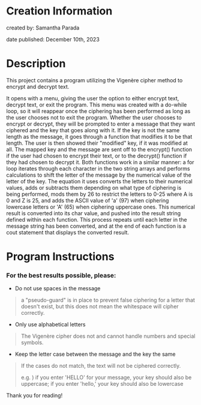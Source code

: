 # Creation Information
created by: Samantha Parada

date published: December 10th, 2023

# Description

This project contains a program utilizing the Vigenère cipher method to encrypt and decrypt text.

It opens with a menu, giving the user the option to either encrypt text, decrypt text, or exit the program. This menu was created with a do-while loop, so it will reappear once the ciphering has been performed as long as the user chooses not to exit the program. Whether the user chooses to encrypt or decrypt, they will be prompted to enter a message that they want ciphered and the key that goes along with it. If the key is not the same length as the message, it goes through a function that modifies it to be that length. The user is then showed their "modified" key, if it was modified at all. The mapped key and the message are sent off to the encrypt() function if the user had chosen to encrypt their text, or to the decrypt() function if they had chosen to decrypt it. Both functions work in a similar manner: a for loop iterates through each character in the two string arrays and performs calculations to shift the letter of the message by the numerical value of the letter of the key. The equation it uses converts the letters to their numerical values, adds or subtracts them depending on what type of ciphering is being performed, mods them by 26 to restrict the letters to 0-25 where A is 0 and Z is 25, and adds the ASCII value of 'a' (97) when ciphering lowercase letters or 'A' (65) when ciphering uppercase ones. This numerical result is converted into its char value, and pushed into the result string defined within each function. This process repeats until each letter in the message string has been converted, and at the end of each function is a cout statement that displays the converted result.

# Program Instructions

### For the best results possible, please:
- Do not use spaces in the message
> a "pseudo-guard" is in place to prevent false ciphering for a letter that doesn't exist, but this does not mean the whitespace will cipher correctly.
- Only use alphabetical letters
> The Vigenère cipher does not and cannot handle numbers and special symbols.
- Keep the letter case between the message and the key the same
> If the cases do not match, the text will not be ciphered correctly.
>
> e.g. ) if you enter 'HELLO' for your message, your key should also be uppercase; if you enter 'hello,' your key should also be lowercase

Thank you for reading!
